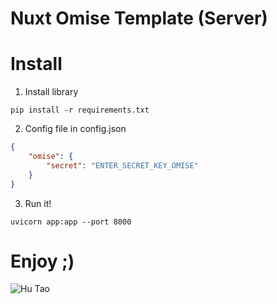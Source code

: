 # Nuxt Omise Template (Server)

# Install 

1. Install library
```
pip install -r requirements.txt
```

2. Config file in config.json
```json
{
    "omise": {
        "secret": "ENTER_SECRET_KEY_OMISE"
    }
}
```

3. Run it!
```
uvicorn app:app --port 8000 
```

# Enjoy ;)

![Hu Tao](https://c.tenor.com/8a6IZzUWJn0AAAAC/hu-tao.gif)
